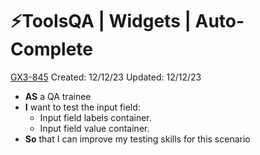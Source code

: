 # ⚡️ToolsQA | Widgets | Auto-Complete

[GX3-845](https://upexgalaxy30.atlassian.net/browse/GX3-845) Created: 12/12/23 Updated: 12/12/23

* **AS** a QA trainee
* **I** want to test the input field:
    * Input field labels container.
    * Input field value container.
* **So** that I can improve my testing skills for this scenario